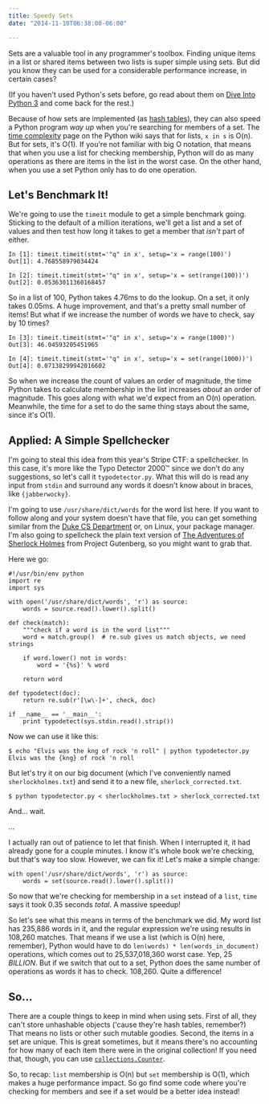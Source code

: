 ```yaml
---
title: Speedy Sets
date: "2014-11-10T06:38:00-06:00"

---
```


Sets are a valuable tool in any programmer's toolbox. Finding unique items in a
list or shared items between two lists is super simple using sets. But did you
know they can be used for a considerable performance increase, in certain cases?

<!--more-->

(If you haven't used Python's sets before, go read about them on
[Dive Into Python 3](http://www.diveintopython3.net/native-datatypes.html#sets)
and come back for the rest.)

Because of how sets are implemented (as
[hash tables](http://en.wikipedia.org/wiki/Hash_table)), they can also speed a
Python program *way up* when you're searching for members of a set. The
[time complexity](https://wiki.python.org/moin/TimeComplexity) page on the
Python wiki says that for lists, `x in s` is O(n). But for sets, it's O(1). If
you're not familiar with big O notation, that means that when you use a list for
checking membership, Python will do as many operations as there are items in the
list in the worst case. On the other hand, when you use a set Python only has to
do one operation.

## Let's Benchmark It!

We're going to use the `timeit` module to get a simple benchmark going. Sticking
to the default of a million iterations, we'll get a list and a set of values and
then test how long it takes to get a member that *isn't* part of either.

```
In [1]: timeit.timeit(stmt='"q" in x', setup='x = range(100)')
Out[1]: 4.768558979034424

In [2]: timeit.timeit(stmt='"q" in x', setup='x = set(range(100))')
Out[2]: 0.05363011360168457
```

So in a list of 100, Python takes 4.76ms to do the lookup. On a set, it only
takes 0.05ms. A huge improvement, and that's a pretty small number of items! But
what if we increase the number of words we have to check, say by 10 times?

```
In [3]: timeit.timeit(stmt='"q" in x', setup='x = range(1000)')
Out[3]: 46.04593205451965

In [4]: timeit.timeit(stmt='"q" in x', setup='x = set(range(1000))')
Out[4]: 0.07138299942016602
```

So when we increase the count of values an order of magnitude, the time Python
takes to calculate membership in the list increases *about* an order of
magnitude. This goes along with what we'd expect from an O(n) operation.
Meanwhile, the time for a set to do the same thing stays about the same, since
it's O(1).

## Applied: A Simple Spellchecker

I'm going to steal this idea from this year's Stripe CTF: a spellchecker. In
this case, it's more like the Typo Detector 2000™ since we don't do any
suggestions, so let's call it `typodetector.py`. What this will do is read any
input from `stdin` and surround any words it doesn't know about in braces, like
`{jabberwocky}`.

I'm going to use `/usr/share/dict/words` for the word list here. If you want to
follow along and your system doesn't have that file, you can get something
similar from the [Duke CS Department](http://www.cs.duke.edu/~ola/ap/linuxwords)
or, on Linux, your package manager. I'm also going to spellcheck the plain text
version of
[The Adventures of Sherlock Holmes](https://www.gutenberg.org/ebooks/1661) from
Project Gutenberg, so you might want to grab that.

Here we go:

```
#!/usr/bin/env python
import re
import sys

with open('/usr/share/dict/words', 'r') as source:
    words = source.read().lower().split()

def check(match):
    """check if a word is in the word list"""
    word = match.group()  # re.sub gives us match objects, we need strings

    if word.lower() not in words:
        word = '{%s}' % word

    return word

def typodetect(doc):
    return re.sub(r'[\w\-]+', check, doc)

if __name__ == '__main__':
    print typodetect(sys.stdin.read().strip())
```

Now we can use it like this:

```
$ echo "Elvis was the kng of rock 'n roll" | python typodetector.py
Elvis was the {kng} of rock 'n roll
```

But let's try it on our big document (which I've conveniently named
`sherlockholmes.txt`) and send it to a new file, `sherlock_corrected.txt`.

```
$ python typodetector.py < sherlockholmes.txt > sherlock_corrected.txt
```

And&hellip; wait.

&hellip;

I actually ran out of patience to let that finish. When I interrupted it, it had
already gone for a couple minutes. I know it's whole book we're checking, but
that's way too slow. However, we can fix it! Let's make a simple change:

```
with open('/usr/share/dict/words', 'r') as source:
    words = set(source.read().lower().split())
```

So now that we're checking for membership in a `set` instead of a `list`, `time`
says it took 0.35 seconds *total*. A massive speedup!

So let's see what this means in terms of the benchmark we did. My word list has
235,886 words in it, and the regular expression we're using results in 108,260
matches. That means if we use a list (which is O(n) here, remember), Python
would have to do `len(words) * len(words_in_document)` operations, which comes
out to 25,537,018,360 worst case. Yep, 25 *BILLION*. But if we switch that out
to a set, Python does the same number of operations as words it has to check.
108,260. Quite a difference!

## So...

There are a couple things to keep in mind when using sets. First of all, they
can't store unhashable objects ('cause they're hash tables, remember?) That
means no lists or other such mutable goodies. Second, the items in a set are
unique. This is great sometimes, but it means there's no accounting for how many
of each item there were in the original collection! If you need that, though,
you can use
[`collections.Counter`](https://docs.python.org/2.7/library/collections.html#collections.Counter).

So, to recap: `list` membership is O(n) but `set` membership is O(1), which
makes a huge performance impact. So go find some code where you're checking for
members and see if a set would be a better idea instead!
